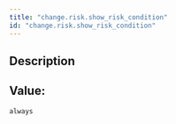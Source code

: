 ```yaml
---
title: "change.risk.show_risk_condition"
id: "change.risk.show_risk_condition"
---
```

## Description



## Value: 
```
always
```